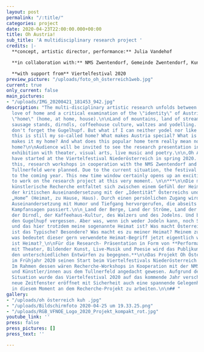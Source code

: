 ```yaml
---
layout: post
permalink: "/:title/"
categories: project
date: 2020-04-23T22:00:00.000+00:00
title: Oh Austria!
sub_title: 'A multidisciplinary research project '
credits: |-
  **concept, artistic director, performance:** Julia Vandehof

  **in collaboration with:** NMS Zwentendorf, Gemeinde Zwentendorf, Kunstwerkstatt Tulln, artists from Tulln

  **with support from** Viertelfestival 2020
preview_picture: "/uploads/foto_oh_österreich1web.jpg"
current: true
only_current: false
main_pictures:
- "/uploads/IMG_20200421_181453_942.jpg"
description: "The multi-disciplinary artistic research unfolds between a feeling of
  love of home and a critical examination of the \"identity\" of Austria and the term
  \"home\" (home, at home, house).\n\nLand of mountains, land of streams, land of
  sausage stands, dirndls, coffeehouse culture, waltzes and yodelling. And please
  don't forget the Gugelhupf. But what if I can neither yodel nor like schnitzel and
  this is still my so-called home? What makes Austria special? What is typical? What
  makes it my home? And what does this popular home term really mean now? What is
  home?\n\nAudience will be invited to see the research presentation in form of aperformative
  exhibition with theater, visual arts, live music and poetry.\n\n‚Oh Austria’ should
  have started at the Viertelfestival Niederösterreich in spring 2020. As part of
  this, research workshops in cooperation with the NMS Zwentendorf and artists from
  Tullnerfeld were planned. Due to the current situation, the festival has been postponed
  to the coming year. This new time window certainly opens up an exciting opportunity
  to work on the research project at this very moment. \n\n***\n\nDie multi-disziplinäre
  künstlerische Recherche entfaltet sich zwischen einem Gefühl der Heimatliebe und
  der kritischen Auseinandersetzung mit der „Identität“ Österreichs und des Begriffes
  „Home“ (Heimat, zu Hause, Haus). Durch einen persönlichen Zugang wird eine kritische
  Auseinandersetzung mit Humor und Tiefgang hervorgerufen, die abseits von populistischen
  Kampfansagen passiert.\n\n_Land der Berge, Land der Ströme, Land der Würstlstände,
  der Dirndl, der Kaffeehaus-Kultur, des Walzers und des Jodelns. Und bitte nicht
  den Gugelhupf vergessen. Aber was, wenn ich weder Jodeln kann, noch Schnitzel mag
  und das hier trotzdem meine sogenannte Heimat ist? Was macht Österreich aus? Was
  ist das Typische? Besondere? Was macht es zu meiner Heimat? Meinem zu Hause? Und
  was bedeutet dieser gern verwendete Heimat-Begriff jetzt eigentlich wirklich? Was
  ist Heimat?_\n\nFür die Research- Präsentation in Form von **Performativen Ausstellungen
  mit Theater, Bildender Kunst, Live-Musik und Poesie wird das Publikum eingeladen,
  den unterschiedlichen Entwürfen zu begegnen.**\n\nDas Projekt Oh Österreich hätte
  im Frühjahr 2020 seinen Start beim Viertelfestivals Niederösterreich haben sollen.
  Im Rahmen dessen wären Recherche-Workshops in Kooperation mit der NMS Zwentendorf
  und Künstler/innen aus dem Tullnerfeld angedacht gewesen. Aufgrund der aktuellen
  Situation wurde das Viertelfestival 2020 auf das kommende Jahr verschoben. Dieses
  neue Zeitfenster eröffnet mit Sicherheit auch eine spannende Gelegenheit gerade
  in diesem Moment an dem Recherche-Projekt zu arbeiten.\n\n## "
gallery:
- "/uploads/oh österreich kuh .jpg"
- "/uploads/Bildschirmfoto 2020-04-25 um 19.33.25.png"
- "/uploads/RGB_VFNOE_Logo_2020_Projekt_kompakt_rot.jpg"
youtube_link: ''
press: false
press_pictures: []
press_text: ''

---
```

